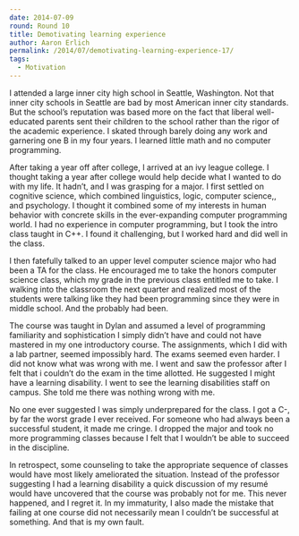 ```yaml
---
date: 2014-07-09
round: Round 10
title: Demotivating learning experience
author: Aaron Erlich
permalink: /2014/07/demotivating-learning-experience-17/
tags:
  - Motivation
---
```

<p dir="ltr">
  I attended a large inner city high school in Seattle, Washington. Not that inner city schools in Seattle are bad by most American inner city standards. But the school’s reputation was based more on the fact that liberal well-educated parents sent their children to the school rather than the rigor of the academic experience. I skated through barely doing any work and garnering one B in my four years. I learned little math and no computer programming.
</p>

<p dir="ltr">
  After taking a year off after college, I arrived at an ivy league college. I thought taking a year after college would help decide what I wanted to do with my life. It hadn’t, and I was grasping for a major. I first settled on cognitive science, which combined linguistics, logic, computer science,, and psychology. I thought it combined some of my interests in human behavior with concrete skills in the ever-expanding computer programming world. I had no experience in computer programming, but I took the intro class taught in C++. I found it challenging, but I worked hard and did well in the class.
</p>

<p dir="ltr">
  I then fatefully talked to an upper level computer science major who had been a TA for the class. He encouraged me to take the honors computer science class, which my grade in the previous class entitled me to take. I walking into the classroom the next quarter and realized most of the students were talking like they had been programming since they were in middle school. And the probably had been.
</p>

<p dir="ltr">
  The course was taught in Dylan and assumed a level of programming familiarity and sophistication I simply didn’t have and could not have mastered in my one introductory course. The assignments, which I did with a lab partner, seemed impossibly hard. The exams seemed even harder. I did not know what was wrong with me. I went and saw the professor after I felt that i couldn’t do the exam in the time allotted. He suggested I might have a learning disability. I went to see the learning disabilities staff on campus. She told me there was nothing wrong with me.
</p>

<p dir="ltr">
  No one ever suggested I was simply underprepared for the class. I got a C-, by far the worst grade I ever received. For someone who had always been a successful student, it made me cringe. I dropped the major and took no more programming classes because I felt that I wouldn’t be able to succeed in the discipline.
</p>

In retrospect, some counseling to take the appropriate sequence of classes would have most likely ameliorated the situation. Instead of the professor suggesting I had a learning disability a quick discussion of my resumé would have uncovered that the course was probably not for me. This never happened, and I regret it. In my immaturity, I also made the mistake that failing at one course did not necessarily mean I couldn’t be successful at something. And that is my own fault.
